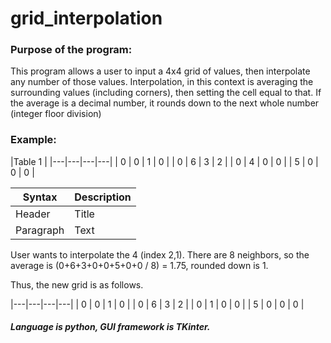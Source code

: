 # grid_interpolation

### Purpose of the program:
This program allows a user to input a 4x4 grid of values, then interpolate any number of those values. Interpolation, in this context is averaging the surrounding values
(including corners), then setting the cell equal to that. If the average is a decimal number, it rounds down to the next whole number (integer floor division)

### Example:

|Table 1        |
|---|---|---|---|
| 0 | 0 | 1 | 0 |
| 0 | 6 | 3 | 2 |
| 0 | 4 | 0 | 0 |
| 5 | 0 | 0 | 0 |

| Syntax      | Description |
| ----------- | ----------- |
| Header      | Title       |
| Paragraph   | Text        |

User wants to interpolate the 4 (index 2,1). There are 8 neighbors, so the average is (0+6+3+0+0+5+0+0 / 8) = 1.75, rounded down is 1.

Thus, the new grid is as follows.

|---|---|---|---|
| 0 | 0 | 1 | 0 |
| 0 | 6 | 3 | 2 |
| 0 | 1 | 0 | 0 |
| 5 | 0 | 0 | 0 |

##### Language is python, GUI framework is TKinter.
